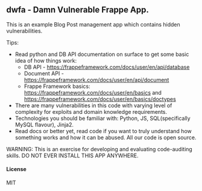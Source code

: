 ## dwfa - Damn Vulnerable Frappe App.

This is an example Blog Post management app which contains hidden vulnerabilities.


Tips:
- Read python and DB API documentation on surface to get some basic idea of how things work:
	- DB API - https://frappeframework.com/docs/user/en/api/database
	- Document API - https://frappeframework.com/docs/user/en/api/document
	- Frappe Framework basics: https://frappeframework.com/docs/user/en/basics and https://frappeframework.com/docs/user/en/basics/doctypes
- There are many vulnerabilities in this code with varying level of complexity for exploits and domain knowledge requirements.
- Technologies you should be familiar with: Python, JS, SQL(specifically MySQL flavour), Jinja2.
- Read docs or better yet, read code if you want to truly understand how something works and how it can be abused. All our code is open source.


WARNING: This is an exercise for developing and evaluating code-auditing skills. DO NOT EVER INSTALL THIS APP ANYWHERE.

#### License

MIT